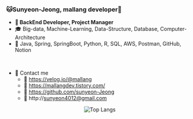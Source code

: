 ### 🐱Sunyeon-Jeong, mallang developer🐰
- **🎀 BackEnd Developer, Project Manager**
- 🎓 Big-data, Machine-Learning, Data-Structure, Database, Computer-Architecture
- 🌈 Java, Spring, SpringBoot, Python, R, SQL, AWS, Postman, GitHub, Notion
<br>

- 💌 Contact me
  - 📎 https://velog.io/@mallang
  - 📎 https://mallangdev.tistory.com/
  - 📎 https://github.com/sunyeon-Jeong
  - 📎 http://sunyeon4012@gmail.com﻿

<div align="center">
  
![Top Langs](https://github-readme-stats.vercel.app/api/top-langs/?username=sunyeon-Jeong&layout=compact&theme=omni)
</div>
